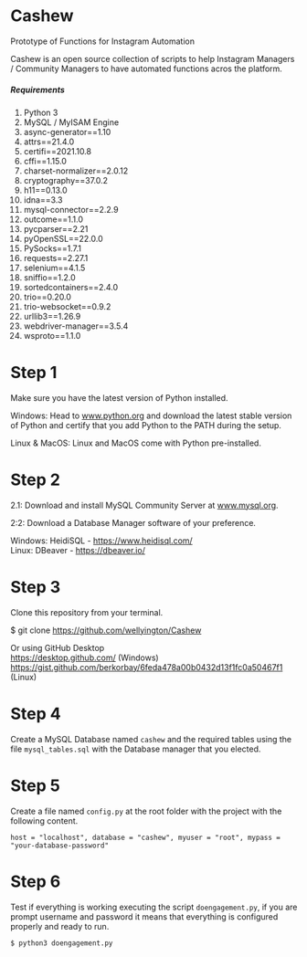 # Cashew
Prototype of Functions for Instagram Automation

Cashew is an open source collection of scripts to help Instagram Managers / Community Managers to have automated functions acros the platform.

##### Requirements

1. Python 3
1. MySQL / MyISAM Engine
1. async-generator==1.10
1. attrs==21.4.0
1. certifi==2021.10.8
1. cffi==1.15.0
1. charset-normalizer==2.0.12
1. cryptography==37.0.2
1. h11==0.13.0
1. idna==3.3
1. mysql-connector==2.2.9
1. outcome==1.1.0
1. pycparser==2.21
1. pyOpenSSL==22.0.0
1. PySocks==1.7.1
1. requests==2.27.1
1. selenium==4.1.5
1. sniffio==1.2.0
1. sortedcontainers==2.4.0
1. trio==0.20.0
1. trio-websocket==0.9.2
1. urllib3==1.26.9
1. webdriver-manager==3.5.4
1. wsproto==1.1.0

# Step 1

Make sure you have the latest version of Python installed. 

Windows: Head to www.python.org and download the latest stable version of Python and certify that you add Python to the PATH during the setup.

Linux & MacOS: Linux and MacOS come with Python pre-installed.

# Step 2

2.1: Download and install MySQL Community Server at www.mysql.org.

2:2: Download a Database Manager software of your preference. 

Windows: HeidiSQL - https://www.heidisql.com/ <br>Linux: DBeaver - https://dbeaver.io/

# Step 3

Clone this repository from your terminal.

$ git clone https://github.com/wellyington/Cashew

Or using GitHub Desktop<br>https://desktop.github.com/ (Windows)<br>https://gist.github.com/berkorbay/6feda478a00b0432d13f1fc0a50467f1 (Linux)

# Step 4

Create a MySQL Database named `cashew` and the required tables using the file `mysql_tables.sql` with the Database manager that you elected.

# Step 5

Create a file named `config.py` at the root folder with the project with the following content.

`host = "localhost", database = "cashew", myuser = "root", mypass = "your-database-password"`

# Step 6

Test if everything is working executing the script `doengagement.py`, if you are prompt username and password it means that everything is configured properly and ready to run.

`$ python3 doengagement.py`